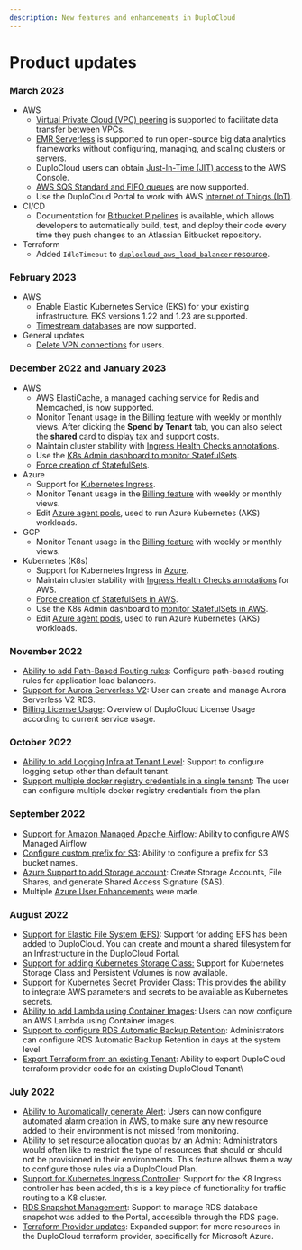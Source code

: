 ```yaml
---
description: New features and enhancements in DuploCloud
---
```


# Product updates

### March 2023

* AWS
  * [Virtual Private Cloud (VPC) peering](../aws/aws-services/infrastructure/virtual-private-cloud-vpc-peering.md) is supported to facilitate data transfer between VPCs.
  * [EMR Serverless](../aws/aws-services/emr-serverless.md) is supported to run open-source big data analytics frameworks without configuring, managing, and scaling clusters or servers.
  * DuploCloud users can obtain [Just-In-Time (JIT) access](../aws/use-cases/jit-access.md) to the AWS Console.
  * [AWS SQS Standard and FIFO queues](../aws/aws-services/sqs-queue.md) are now supported.
  * Use the DuploCloud Portal to work with AWS [Internet of Things (IoT)](../aws/aws-services/iot-internet-of-things.md).
* CI/CD
  * Documentation for [Bitbucket Pipelines](../ci-cd/bitbucket-pipelines/) is available, which allows developers to automatically build, test, and deploy their code every time they push changes to an Atlassian Bitbucket repository.&#x20;
* Terraform&#x20;
  * Added `IdleTimeout` to [`duplocloud_aws_load_balancer` resource](https://registry.terraform.io/providers/duplocloud/duplocloud/latest/docs/resources/aws\_load\_balancer).&#x20;

### February 2023

* AWS
  * Enable Elastic Kubernetes Service (EKS) for your existing infrastructure. EKS versions 1.22 and 1.23 are supported.
  * [Timestream databases](../aws/aws-services/database/timestream-database.md) are now supported.
* General updates
  * [Delete VPN connections](https://app.gitbook.com/o/ojpRPRrP7bqrzOUuLmOz/s/68cb0s9ce5UIUKWPuYs8/\~/changes/zv5qBQC5mUqzcKULXq1i/administrators/access-control/vpn-access#deleting-a-vpn-user) for users.

### December 2022 and January 2023

* AWS
  * AWS ElastiCache, a managed caching service for Redis and Memcached, is now supported.&#x20;
  * Monitor Tenant usage in the [Billing feature](../aws/use-cases/cost-management/) with weekly or monthly views. After clicking the **Spend by Tenant** tab, you can also select the **shared** card to display tax and support costs.
  * Maintain cluster stability with [Ingress Health Checks annotations](../aws/aws-services/containers/adding-ingress.md#add-load-balancer-with-kubernetes-nodeport).&#x20;
  * Use the [K8s Admin dashboard to monitor StatefulSets](../aws/use-cases/monitoring/kubernetes-administrator-dashboard.md).
  * [Force creation of StatefulSets](../aws/aws-services/containers/#5-toc-title).
* Azure
  * Support for [Kubernetes Ingress](../azure/azure-services/containers/adding-ingress.md).
  * Monitor Tenant usage in the [Billing feature](https://app.gitbook.com/o/ojpRPRrP7bqrzOUuLmOz/s/68cb0s9ce5UIUKWPuYs8/\~/changes/7ev96ixoUE2TKhw2W8yw/azure/use-cases/cost-management) with weekly or monthly views.
  * Edit [Azure agent pools](../azure/azure-services/agent-pool.md#editing-an-agent-pool), used to run Azure Kubernetes (AKS) workloads.
* GCP
  * Monitor Tenant usage in the [Billing feature](https://app.gitbook.com/o/ojpRPRrP7bqrzOUuLmOz/s/68cb0s9ce5UIUKWPuYs8/\~/changes/LIQrEoD3lxoJfvhsSCPM/gcp/use-cases/cost-management) with weekly or monthly views.&#x20;
* Kubernetes (K8s)
  * Support for Kubernetes Ingress in [Azure](../azure/azure-services/containers/adding-ingress.md).
  * Maintain cluster stability with [Ingress Health Checks annotations](../aws/aws-services/containers/adding-ingress.md#add-load-balancer-with-kubernetes-nodeport) for AWS.&#x20;
  * [Force creation of StatefulSets in AWS](../aws/aws-services/containers/#5-toc-title).
  * Use the K8s Admin dashboard to [monitor StatefulSets in AWS](../aws/use-cases/monitoring/kubernetes-administrator-dashboard.md).
  * Edit [Azure agent pools](../azure/azure-services/agent-pool.md#editing-an-agent-pool), used to run Azure Kubernetes (AKS) workloads.

### November 2022

* [Ability to add Path-Based Routing rules](../aws/use-cases/load-balancers.md#2d32): Configure path-based routing rules for application load balancers.
* [Support for Aurora Serverless V2](../aws/aws-services/database/rds-database/#create-aurora-serverless-v2-cluster-database): User can create and manage Aurora Serverless V2 RDS.
* [Billing License Usage](../aws/use-cases/cost-management/duplocloud-license-usage.md): Overview of DuploCloud License Usage according to current service usage.

### October 2022

* [Ability to add Logging Infra at Tenant Level](../aws/use-cases/central-logging/central-logging-setup.md#adding-logging-setup-at-tenant-level): Support to configure logging setup other than default tenant.
* [Support multiple docker registry credentials in a single tenant](../aws/aws-services/containers/#add-multiple-docker-registry-credentials): The user can configure multiple docker registry credentials from the plan.

### September 2022

* [Support for Amazon Managed Apache Airflow](../aws/aws-services/managed-airflow.md): Ability to configure AWS Managed Airflow
* [Configure custom prefix for S3](../aws/aws-services/s3-bucket.md#add-custom-prefix-for-s3-buckets):  Ability to configure a prefix for S3 bucket names.
* [Azure Support to add Storage account](../azure/azure-services/storage-account.md): Create Storage Accounts, File Shares, and generate Shared Access Signature (SAS).&#x20;
* Multiple [Azure User Enhancements](../azure/azure-services/) were made.

### August 2022

* [Support for Elastic File System (EFS)](../aws/aws-services/elastic-file-system-efs.md):  Support for adding EFS has been added to DuploCloud. You can create and mount a shared filesystem for an Infrastructure in the DuploCloud Portal.
* [Support for adding Kubernetes Storage Class:](../aws/aws-services/containers/adding-k8s-storage-class.md) Support for Kubernetes Storage Class and Persistent Volumes is now available.
* [Support for Kubernetes Secret Provider Class](../aws/aws-services/containers/adding-secretproviderclass-custom-resource.md): This provides the ability to integrate AWS parameters and secrets to be available as Kubernetes secrets.
* [Ability to add Lambda using Container Images](../aws/aws-services/lambda/create-lambda-using-container-image.md): Users can now configure an AWS Lambda using Container images.
* [Support to configure RDS Automatic Backup Retention](../aws/aws-services/database/rds-database/backup-and-restore.md#0-toc-title-1):  Administrators can configure RDS Automatic Backup Retention in days at the system level
* [Export Terraform from an existing Tenant](https://github.com/duplocloud/tenant-terraform-generator): Ability to export DuploCloud terraform provider code for an existing DuploCloud Tenant\


### July 2022

* [Ability to Automatically generate Alert](https://docs.duplocloud.com/docs/aws/use-cases/alerting-and-notifications/automatic-alert-creation):  Users can now configure automated alarm creation in AWS, to make sure any new resource added to their environment is not missed from monitoring.
* [Ability to set resource allocation quotas by an Admin](https://docs.duplocloud.com/docs/aws/use-cases/resource-quotas): Administrators would often like to restrict the type of resources that should or should not be provisioned in their environments. This feature allows them a way to configure those rules via a DuploCloud Plan.
* [Support for Kubernetes Ingress Controller](https://docs.duplocloud.com/docs/aws/aws-services/containers): Support for the K8 Ingress controller has been added, this is a key piece of functionality for traffic routing to a K8 cluster.
* [RDS Snapshot Management](https://docs.duplocloud.com/docs/aws/aws-services/rds-database/manage-rds-snapshots):  Support to manage RDS database snapshot was added to the Portal, accessible through the RDS page.
* [Terraform Provider updates](https://registry.terraform.io/providers/duplocloud/duplocloud/latest/docs): Expanded support for more resources in the DuploCloud terraform provider, specifically for Microsoft Azure.&#x20;
